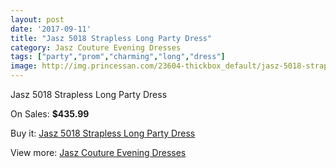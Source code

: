 ```yaml
---
layout: post
date: '2017-09-11'
title: "Jasz 5018 Strapless Long Party Dress"
category: Jasz Couture Evening Dresses
tags: ["party","prom","charming","long","dress"]
image: http://img.princessan.com/23604-thickbox_default/jasz-5018-strapless-long-party-dress.jpg
---
```

Jasz 5018 Strapless Long Party Dress

On Sales: **$435.99**
<a href="https://www.princessan.com/en/10709-jasz-5018-strapless-long-party-dress.html"><amp-img layout="responsive" width="600" height="600" src="//img.princessan.com/23604-thickbox_default/jasz-5018-strapless-long-party-dress.jpg" alt="Jasz 5018 Strapless Long Party Dress 0" /></a>

Buy it: [Jasz 5018 Strapless Long Party Dress](https://www.princessan.com/en/10709-jasz-5018-strapless-long-party-dress.html "Jasz 5018 Strapless Long Party Dress")

View more: [Jasz Couture Evening Dresses](https://www.princessan.com/en/82- "Jasz Couture Evening Dresses")